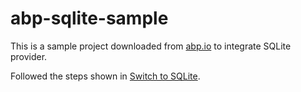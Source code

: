# abp-sqlite-sample
This is a sample project downloaded from  [abp.io](https://abp.io/get-started)  to integrate SQLite provider.

Followed the steps shown in [Switch to SQLite](https://docs.abp.io/en/abp/latest/Entity-Framework-Core-SQLite). 

